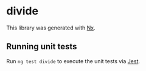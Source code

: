 # divide

This library was generated with [Nx](https://nx.dev).

## Running unit tests

Run `ng test divide` to execute the unit tests via [Jest](https://jestjs.io).
